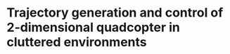 # Trajectory generation and control of 2-dimensional quadcopter in cluttered environments

<!---
### Abstract
`Iterative Closest Point` (ICP) is one of the widely used algorithms in aligning three dimensional models given an initial guess of the rigid body transformation required. In this algorithm, one point cloud, the reference, is kept fixed, while the other one, the source, is transformed to best match the reference. The algorithm iteratively revises the transformation (combination of translation and rotation) needed to minimize an error metric, usually a distance from the source to the reference point cloud, such as the sum of squared differences between the coordinates of the matched pairs. In each step various parts of the algorithm can be parallelized to improve the performance. At first, we plan to use OpenMP to parallelize the ICP algorithm. If time permits, we will try to write CUDA code and use GPU to improve the performance further.

### Compiling
```bash
mkdir -p build
cd build
cmake ..
make
```
This will create an executable `icp` inside build directory.

### Usage
```bash
./icp <config_file>
```

config file is of XML format, following is a sample:
```xml
<icp>
    <scene>../scenes/cone.txt</scene>
    <target>../scenes/cone.txt</target>
    <numThreads>16</numThreads>
    <numIterations>5</numIterations>
    <errorFile>error_history.csv</errorFile>
    <outDir>output</outDir>
    <saveInterval>10</saveInterval>

    <initialTransform>
        <translate>
            <x>80.0</x>
            <y>-22.0</y>
            <z>100.0</z>
        </translate>
        <rotate>
            <x>-0.5</x>
            <y>0.6</y>
            <z>0.8</z>
        </rotate>
    </initialTransform>
</icp>
```

-->
